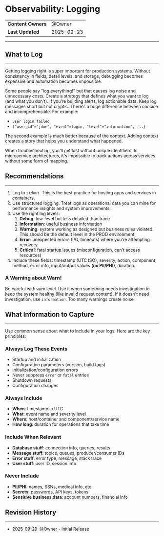# Observability: Logging

|                    |                 |
| ------------------ | --------------- |
| **Content Owners** | @Owner |
| **Last Updated**   | 2025-09-23      |

---

## What to Log

---

Getting logging right is super important for production systems. Without consistency in fields, detail levels, and storage, debugging becomes expensive and automation becomes impossible.

Some people say "log everything!" but that causes log noise and unnecessary costs. Create a strategy that defines what you want to log (and what you don't). If you're building alerts, log actionable data. Keep log messages short but not cryptic. There's a huge difference between concise and incomprehensible. For example:

- `user login failed`
- `{"user_id"="jdoe", "event"=login, "level"="information", ...}`

The second example is much better because of the context. Adding context creates a story that helps you understand what happened.

When troubleshooting, you'll get lost without unique identifiers. In microservice architectures, it's impossible to track actions across services without some form of mapping.

## Recommendations

---

1. Log to `stdout`. This is the best practice for hosting apps and services in containers.
2. Use structured logging. Treat logs as operational data you can mine for performance insights and system improvements.
3. Use the right log levels:
   1. **Debug**: low-level but less detailed than trace
   2. **Information**: useful business information
   3. **Warning**: system working as designed but business rules violated. This should be the default level in the PROD environment.
   4. **Error**: unexpected errors (I/O, timeouts) where you're attempting recovery
   5. **Critical**: fatal startup issues (misconfiguration, can't access resources)
4. Include these fields: timestamp (UTC ISO), severity, action, component, method, error info, input/output values **(no PII/PHI)**, duration.

### A Warning about Warn!

Be careful with `warn` level. Use it when something needs investigation to keep the system healthy (like invalid request content). If it doesn't need investigation, use `information`. Too many warnings create noise.

## What Information to Capture

---

Use common sense about what to include in your logs. Here are the key principles:

### Always Log These Events

- Startup and initialization
- Configuration parameters (version, build tags)
- Initialization/configuration errors
- Never suppress `error` or `fatal` entries
- Shutdown requests
- Configuration changes

### Always Include

- **When**: timestamp in UTC
- **What**: event name and severity level
- **Where**: host/container and component/service name
- **How long**: duration for operations that take time

### Include When Relevant

- **Database stuff**: connection info, queries, results
- **Message stuff**: topics, queues, producer/consumer IDs
- **Error stuff**: error type, message, stack trace
- **User stuff**: user ID, session info

### Never Include

- **PII/PHI**: names, SSNs, medical info, etc.
- **Secrets**: passwords, API keys, tokens
- **Sensitive business data**: account numbers, financial info

## Revision History

---

- 2025-09-29: @Owner - Initial Release
